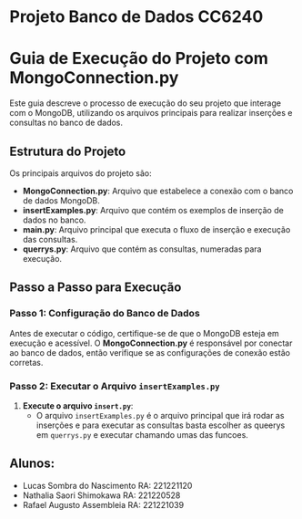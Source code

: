 # Projeto Banco de Dados CC6240
# Guia de Execução do Projeto com MongoConnection.py

Este guia descreve o processo de execução do seu projeto que interage com o MongoDB, utilizando os arquivos principais para realizar inserções e consultas no banco de dados.

## Estrutura do Projeto

Os principais arquivos do projeto são:

- **MongoConnection.py**: Arquivo que estabelece a conexão com o banco de dados MongoDB.
- **insertExamples.py**: Arquivo que contém os exemplos de inserção de dados no banco.
- **main.py**: Arquivo principal que executa o fluxo de inserção e execução das consultas.
- **querrys.py**: Arquivo que contém as consultas, numeradas para execução.

## Passo a Passo para Execução

### Passo 1: Configuração do Banco de Dados

Antes de executar o código, certifique-se de que o MongoDB esteja em execução e acessível. O **MongoConnection.py** é responsável por conectar ao banco de dados, então verifique se as configurações de conexão estão corretas.

### Passo 2: Executar o Arquivo `insertExamples.py`

1. **Execute o arquivo `insert.py`**:
   - O arquivo `insertExamples.py` é o arquivo principal que irá rodar as inserções e para executar as consultas basta escolher as queerys em  `querrys.py` e executar chamando umas das funcoes.
   
   


## Alunos:

- Lucas Sombra do Nascimento RA: 221221120
- Nathalia Saori Shimokawa RA: 221220528
- Rafael Augusto Assembleia RA: 221221039

